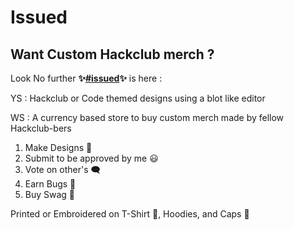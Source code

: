 # Issued

## Want Custom Hackclub merch ?

Look No further <strong>✨<a href=https://hackclub.slack.com/archives/C09C9M0N2UC>#issued</a>✨</strong> is here :

YS : Hackclub or Code themed designs using a blot like editor

WS : A currency based store to buy custom merch made by fellow Hackclub-bers

1. Make Designs 🎨
2. Submit to be approved by me 😃
3. Vote on other's 🗨️
4. Earn Bugs 🐛
5. Buy Swag 🤑

Printed or Embroidered on T-Shirt 👕, Hoodies, and Caps 🧢
